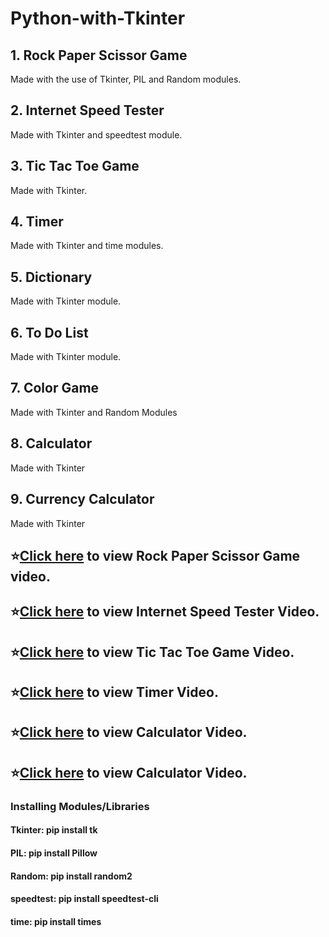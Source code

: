 # Python-with-Tkinter
## 1. Rock Paper Scissor Game
Made with the use of Tkinter, PIL and Random modules.
## 2. Internet Speed Tester
Made with Tkinter and speedtest module.
## 3. Tic Tac Toe Game
Made with Tkinter.
## 4. Timer
Made with Tkinter and time modules.
## 5. Dictionary
Made with Tkinter module.
## 6. To Do List
Made with Tkinter module.
## 7. Color Game
Made with Tkinter and Random Modules
## 8. Calculator
Made with Tkinter
## 9. Currency Calculator
Made with Tkinter
## ⭐[Click here](https://www.instagram.com/p/CSQkzz0o76b/) to view Rock Paper Scissor Game video.
## ⭐[Click here](https://www.instagram.com/p/CRnUZX8DdxM/) to view Internet Speed Tester Video.
## ⭐[Click here](https://www.instagram.com/p/CTtM867IQM6/) to view Tic Tac Toe Game Video.
## ⭐[Click here](https://www.instagram.com/p/CUG9YPuovDq/) to view Timer Video.
## ⭐[Click here](https://www.instagram.com/p/CSa0ACTodZV/) to view Calculator Video.
## ⭐[Click here](https://www.instagram.com/p/CR5V59BIjGM/) to view Calculator Video.
### Installing Modules/Libraries
#### Tkinter: pip install tk
#### PIL: pip install Pillow
#### Random: pip install random2
#### speedtest: pip install speedtest-cli
#### time: pip install times
